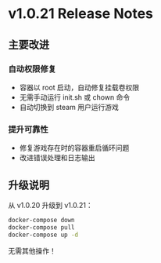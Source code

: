 # v1.0.21 Release Notes

## 主要改进

### 自动权限修复
- 容器以 root 启动，自动修复挂载卷权限
- 无需手动运行 init.sh 或 chown 命令
- 自动切换到 steam 用户运行游戏

### 提升可靠性
- 修复游戏存在时的容器重启循环问题
- 改进错误处理和日志输出

## 升级说明

从 v1.0.20 升级到 v1.0.21：
```bash
docker-compose down
docker-compose pull
docker-compose up -d
```

无需其他操作！

